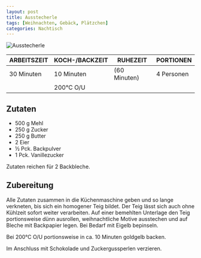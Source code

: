 ```yaml
---
layout: post
title: Ausstecherle
tags: [Weihnachten, Gebäck, Plätzchen]
categories: Nachtisch
---
```



![Ausstecherle](/assets/images/Ausstecherle.jpg)

| ARBEITSZEIT | KOCH-/BACKZEIT | RUHEZEIT | PORTIONEN |
|--------------|--------------|--------------|--------------|
| 30 Minuten | 10 Minuten | (60 Minuten) | 4 Personen |
|| 200°C O/U |||

## Zutaten
*	500 g Mehl  
*	250 g Zucker  
*	250 g Butter  
*	2 Eier  
*	½ Pck. Backpulver  
*	1 Pck. Vanillezucker    

Zutaten reichen für 2 Backbleche.


## Zubereitung
Alle Zutaten zusammen in die Küchenmaschine geben und so lange verkneten, bis sich ein homogener Teig bildet. 
Der Teig lässt sich auch ohne Kühlzeit sofort weiter verarbeiten. 
Auf einer bemehlten Unterlage den Teig portionsweise dünn ausrollen, weihnachtliche Motive ausstechen und auf Bleche mit Backpapier legen.
Bei Bedarf mit Eigelb bepinseln. 

Bei 200°C O/U portionsweise in ca. 10 Minuten goldgelb backen. 

Im Anschluss mit Schokolade und Zuckergussperlen verzieren. 

    
